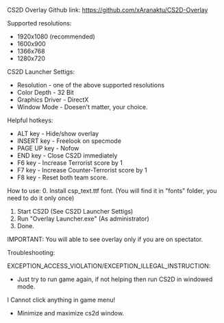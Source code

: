 CS2D Overlay
Github link: https://github.com/xAranaktu/CS2D-Overlay

Supported resolutions:
- 1920x1080 (recommended)
- 1600x900
- 1366x768
- 1280x720

CS2D Launcher Settigs:
- Resolution - one of the above supported resolutions
- Color Depth - 32 Bit
- Graphics Driver - DirectX
- Window Mode - Doesen't matter, your choice.

Helpful hotkeys:
- ALT key - Hide/show overlay
- INSERT key - Freelook on specmode
- PAGE UP key - Nofow
- END key - Close CS2D immediately
- F6 key - Increase Terrorist score by 1
- F7 key - Increase Counter-Terrorist score by 1
- F8 key - Reset both team score.

How to use:
0. Install csp_text.ttf font. (You will find it in "fonts" folder, you need to do it only once)
1. Start CS2D (See CS2D Launcher Settigs)
2. Run "Overlay Launcher.exe" (As administrator)
3. Done.


IMPORTANT: You will able to see overlay only if you are on spectator.


Troubleshooting:

EXCEPTION_ACCESS_VIOLATION/EXCEPTION_ILLEGAL_INSTRUCTION:
- Just try to run game again, if not helping then run CS2D in windowed mode.

I Cannot click anything in game menu!
- Minimize and maximize cs2d window.
